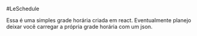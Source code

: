 #LeSchedule

Essa é uma simples grade horária criada em react. Eventualmente planejo deixar você carregar a própria grade horária com um json.
